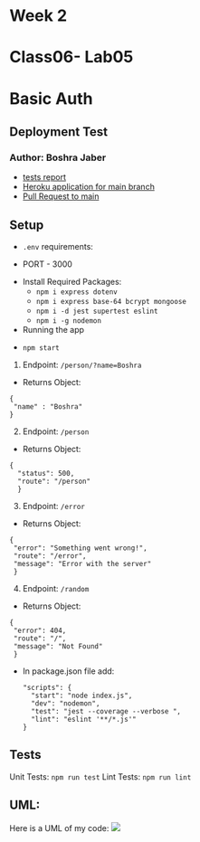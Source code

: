 # Week 2
# Class06- Lab05
# Basic Auth
## Deployment Test
### Author: Boshra Jaber
* [tests report](https://github.com/BoshraJaber/basic-express-server/actions)
* [Heroku application for main branch]()
* [Pull Request to main]()

## Setup
- `.env` requirements:
 * PORT - 3000
- Install Required Packages:
  * `npm i express dotenv`
  * `npm i express base-64 bcrypt mongoose`
  * `npm i -d jest supertest eslint`
  * `npm i -g nodemon`
- Running the app
 * `npm start`
 1. Endpoint: `/person/?name=Boshra`
   * Returns Object:
  ```
  {
   "name" : "Boshra"
  }
  ```
 2. Endpoint: `/person`
   * Returns Object:
  ```
  {
    "status": 500,
    "route": "/person"
    }
  ``` 
 3. Endpoint: `/error`
   * Returns Object:
  ```
  {
   "error": "Something went wrong!",
   "route": "/error",
   "message": "Error with the server"
   }
  ```
 4. Endpoint: `/random`
   * Returns Object:
  ```
  {
   "error": 404,
   "route": "/",
   "message": "Not Found"
   }
  ```
- In package.json file add:
  ```
  "scripts": {
    "start": "node index.js",
    "dev": "nodemon",
    "test": "jest --coverage --verbose ",
    "lint": "eslint '**/*.js'"
  }
  ```

## Tests
Unit Tests: `npm run test`
Lint Tests: `npm run lint`

## UML:
Here is a UML of my code: 
![](./src/lab02.png)